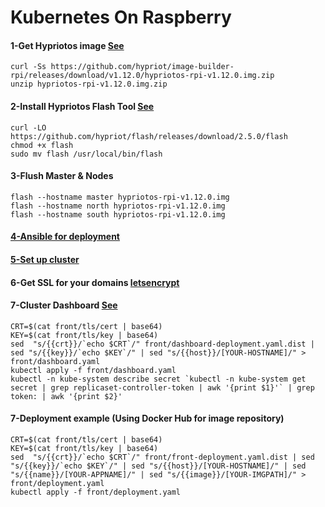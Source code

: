 Kubernetes On Raspberry
=======================

#### 1-Get Hypriotos image [See](https://github.com/hypriot/image-builder-rpi/releases)
```
curl -Ss https://github.com/hypriot/image-builder-rpi/releases/download/v1.12.0/hypriotos-rpi-v1.12.0.img.zip
unzip hypriotos-rpi-v1.12.0.img.zip
```

#### 2-Install Hypriotos Flash Tool [See](https://github.com/hypriot/flash)
```
curl -LO https://github.com/hypriot/flash/releases/download/2.5.0/flash
chmod +x flash
sudo mv flash /usr/local/bin/flash
```

#### 3-Flush Master & Nodes
```
flash --hostname master hypriotos-rpi-v1.12.0.img
flash --hostname north hypriotos-rpi-v1.12.0.img
flash --hostname south hypriotos-rpi-v1.12.0.img
```

#### [4-Ansible for deployment](ansible/README.md)


#### [5-Set up cluster](kube/README.md)


#### 6-Get SSL for your domains [letsencrypt](https://letsencrypt.org)


#### 7-Cluster Dashboard [See](https://blog.hypriot.com/post/setup-kubernetes-raspberry-pi-cluster/)
```
CRT=$(cat front/tls/cert | base64)
KEY=$(cat front/tls/key | base64)
sed  "s/{{crt}}/`echo $CRT`/" front/dashboard-deployment.yaml.dist | sed "s/{{key}}/`echo $KEY`/" | sed "s/{{host}}/[YOUR-HOSTNAME]/" > front/dashboard.yaml
kubectl apply -f front/dashboard.yaml
kubectl -n kube-system describe secret `kubectl -n kube-system get secret | grep replicaset-controller-token | awk '{print $1}'` | grep token: | awk '{print $2}'
```

#### 7-Deployment example (Using Docker Hub for image repository)
```
CRT=$(cat front/tls/cert | base64)
KEY=$(cat front/tls/key | base64)
sed  "s/{{crt}}/`echo $CRT`/" front/front-deployment.yaml.dist | sed "s/{{key}}/`echo $KEY`/" | sed "s/{{host}}/[YOUR-HOSTNAME]/" | sed "s/{{name}}/[YOUR-APPNAME]/" | sed "s/{{image}}/[YOUR-IMGPATH]/" > front/deployment.yaml
kubectl apply -f front/deployment.yaml
```

